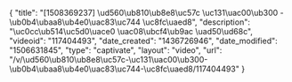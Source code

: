 {
    "title": "[1508369237] \ud560\ub810\ub8e8\uc57c \uc131\uac00\ub300 - \ub0b4\ubaa8\ub4e0\uac83\uc744 \uc8fc\uaed8",
    "description": "\uc0cc\ub514\uc5d0\uace0 \uac08\ubcf4\ub9ac \uad50\ud68c",
    "videoid": "117404493",
    "date_created": "1436726946",
    "date_modified": "1506631845",
    "type": "captivate",
    "layout": "video",
    "url": "\/v\/\ud560\ub810\ub8e8\uc57c-\uc131\uac00\ub300-\ub0b4\ubaa8\ub4e0\uac83\uc744-\uc8fc\uaed8\/117404493"
}